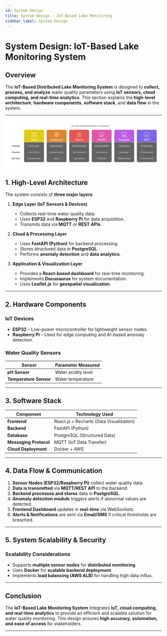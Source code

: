 ```yaml
---
id: System Design
title: System Design - IoT-Based Lake Monitoring
sidebar_label: System Design
---
```


# **System Design: IoT-Based Lake Monitoring System**

##  Overview
The **IoT-Based Distributed Lake Monitoring System** is designed to **collect, process, and analyze** water quality parameters using **IoT sensors, cloud computing, and real-time analytics**. This section explains the **high-level architecture**, **hardware components**, **software stack**, and **data flow** in the system.

---
![System Architecture](sys_design.svg)
## **1. High-Level Architecture**
The system consists of **three major layers**:

1. **Edge Layer (IoT Sensors & Devices)**  
   - Collects real-time water quality data.
   - Uses **ESP32** and **Raspberry Pi** for data acquisition.
   - Transmits data via **MQTT** or **REST APIs**.

2. **Cloud & Processing Layer**  
   - Uses **FastAPI (Python)** for backend processing.
   - Stores structured data in **PostgreSQL**.
   - Performs **anomaly detection** and **data analytics**.

3. **Application & Visualization Layer**  
   - Provides a **React-based dashboard** for real-time monitoring.
   - Implements **Docusaurus** for system documentation.
   - Uses **Leaflet.js** for **geospatial visualization**.

---

## **2. Hardware Components**
###  IoT Devices
- **ESP32** – Low-power microcontroller for lightweight sensor nodes.
- **Raspberry Pi** – Used for edge computing and AI-based anomaly detection.

###  Water Quality Sensors
| Sensor | Parameter Measured |
|--------|-------------------|
| **pH Sensor** | Water acidity level |
| **Temperature Sensor** | Water temperature |
---

## **3. Software Stack**
| Component | Technology Used |
|-----------|----------------|
| **Frontend** | React.js + Recharts (Data Visualization) |
| **Backend** | FastAPI (Python)|
| **Database** | PostgreSQL (Structured Data)|
| **Messaging Protocol** | MQTT (IoT Data Transfer) |
| **Cloud Deployment** | Docker + AWS |

---

## **4. Data Flow & Communication**
1. **Sensor Nodes (ESP32/Raspberry Pi)** collect water quality data.  
2. **Data is transmitted** via **MQTT/REST API** to the backend.  
3. **Backend processes and stores** data in **PostgreSQL**.  
4. **Anomaly detection module** triggers alerts if abnormal values are detected.  
5. **Frontend Dashboard** updates in **real-time** via WebSockets.  
6. **Alerts & Notifications** are sent via **Email/SMS** if critical thresholds are breached.  

---

## **5. System Scalability & Security**
###  Scalability Considerations
- Supports **multiple sensor nodes** for **distributed monitoring**.
- Uses **Docker** for **scalable backend deployment**.
- Implements **load balancing (AWS ALB)** for handling high data influx.

---

##  Conclusion
The **IoT-Based Lake Monitoring System** integrates **IoT, cloud computing, and real-time analytics** to provide an efficient and scalable solution for water quality monitoring. This design ensures **high accuracy, automation, and ease of access** for stakeholders.

---
